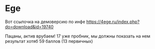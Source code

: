 # Ege
Вот ссылочка на демоверсию по инфе 
https://4ege.ru/index.php?do=download&id=19740

Пацаны, актив врубаем!
17 уже пробник, мы должны показать на нем результат хотяб 59 баллов (13 первичных)
